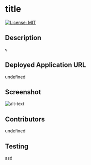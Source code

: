 # title
[![License: MIT](https://img.shields.io/badge/License-MIT-yellow.svg)](https://opensource.org/licenses/MIT)

## Description
s

## Deployed Application URL
undefined

## Screenshot
![alt-text](d)

## Contributors
undefined

## Testing
asd
